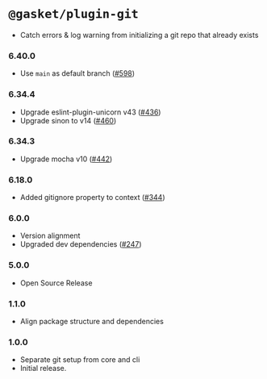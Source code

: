# `@gasket/plugin-git`


- Catch errors & log warning from initializing a git repo that already exists

### 6.40.0

- Use `main` as default branch ([#598])

### 6.34.4

- Upgrade eslint-plugin-unicorn v43 ([#436])
- Upgrade sinon to v14 ([#460])

### 6.34.3

- Upgrade mocha v10 ([#442])

### 6.18.0

- Added gitignore property to context ([#344])

### 6.0.0

- Version alignment
- Upgraded dev dependencies ([#247])

### 5.0.0

- Open Source Release

### 1.1.0

- Align package structure and dependencies

### 1.0.0

- Separate git setup from core and cli
- Initial release.


[#247]: https://github.com/godaddy/gasket/pull/247
[#344]: https://github.com/godaddy/gasket/pull/344
[#436]: https://github.com/godaddy/gasket/pull/436
[#442]: https://github.com/godaddy/gasket/pull/442
[#460]: https://github.com/godaddy/gasket/pull/460
[#598]: https://github.com/godaddy/gasket/pull/598
